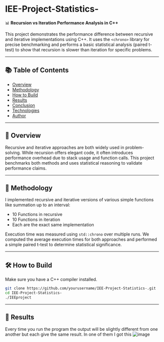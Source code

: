 # IEE-Project-Statistics-

📊 **Recursion vs Iteration Performance Analysis in C++**

This project demonstrates the performance difference between recursive and iterative implementations using C++. It uses the `<chrono>` library for precise benchmarking and performs a basic statistical analysis (paired t-test) to show that recursion is slower than iteration for specific problems.

---

## 📚 Table of Contents

- [Overview](#overview)
- [Methodology](#methodology)
- [How to Build](#how-to-build)
- [Results](#results)
- [Conclusion](#conclusion)
- [Technologies](#technologies)
- [Author](#author)

---

## 🧠 Overview

Recursive and iterative approaches are both widely used in problem-solving. While recursion offers elegant code, it often introduces performance overhead due to stack usage and function calls. This project benchmarks both methods and uses statistical reasoning to validate performance claims.

---

## 📐 Methodology

I implemented recursive and iterative versions of various simple functions like summation up to an interval:

- 10 Functions in recursive
- 10 Functions in iteration
- Each are the exact same implementation

Execution time was measured using `std::chrono` over multiple runs. We computed the average execution times for both approaches and performed a simple paired t-test to determine statistical significance.

---

## 🛠️ How to Build

Make sure you have a C++ compiler installed.

```bash
git clone https://github.com/yourusername/IEE-Project-Statistics-.git
cd IEE-Project-Statistics-
./IEEproject
```

---

## 📝 Results

Every time you run the program the output will be slightly different from one another but each give the same result. In one of them I got this
![image](https://github.com/user-attachments/assets/237012b5-c7b3-4616-853d-9c3844970c60)
